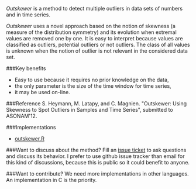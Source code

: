 *Outskewer* is a method to detect multiple outliers in data sets of numbers and in time series.

*Outskewer* uses a novel approach based on the notion of skewness (a measure of the distribution symmetry) and its evolution when extremal values are removed one by one. It is easy to interpret because values are classified as outliers, potential outliers or not outliers. The class of all values is unknown when the notion of outlier is not relevant in the considered data set. 

###Key benefits
* Easy to use because it requires no prior knowledge on the data,
* the only parameter is the size of the time window for time series,
* it may be used on-line.

###Reference
S. Heymann, M. Latapy, and C. Magnien. "Outskewer: Using Skewness to Spot Outliers in Samples and Time Series", submitted to ASONAM'12.

###Implementations
* [outskewer.R](https://github.com/sheymann/outskewer.r)

###Want to discuss about the method?
Fill an [issue ticket](https://github.com/sheymann/outskewer/issues) to ask questions and discuss its behavior. I prefer to use github issue tracker than email for this kind of discussions, because this is public so it could benefit to anyone.

###Want to contribute?
We need more implementations in other languages. An implementation in C is the priority.
